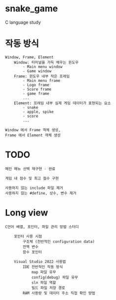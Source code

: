 # snake_game

C language study

# 작동 방식

    Window, Frame, Element
        Window: 터미널을 가득 채우는 윈도우
            - Main menu window
            - Game window
        Frame: 윈도우 내부 작은 프레임
            - Main menu frame
            - Logo frame
            - Score frame
            - game frame
            ...
        Element: 프레임 내부 실제 게임 데이터가 표현되는 요소
            - snake
            - apple, spike
            - score
            ...

    Window 에서 Frame 객체 생성,
    Frame 에서 Element 객체 생성

# TODO

    메인 메뉴 선택 재구현 - 완료

    게임 내 점수 및 최고 점수 구현 

    사용하지 않는 include 파일 제거
    사용하지 않는 #define, 상수, 변수 제거

# Long view

    C언어 배열, 포인터, 파일 관리 방법 스터디

        포인터 사용 시점
            구조체 (전반적인 configuration data)
            전역 변수
            함수 포인터

        Visual Studio 2022 사용법
            IDE 전반적인 작동 방식
                map 파일 유무
                config(debug) 파일 유무
                sln 파일 역할
                빌드 파일 저장 경로
            RAM 사용량 및 데이터 주소 직접 확인 방법
